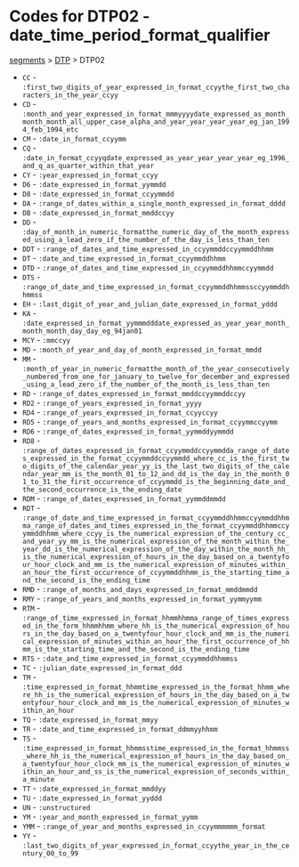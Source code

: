 # Codes for DTP02 - date_time_period_format_qualifier
[segments](../segments.md) > [DTP](../segments/DTP.md) > DTP02
* `CC` - `:first_two_digits_of_year_expressed_in_format_ccyythe_first_two_characters_in_the_year_ccyy`
* `CD` - `:month_and_year_expressed_in_format_mmmyyyydate_expressed_as_month_month_month_all_upper_case_alpha_and_year_year_year_year_eg_jan_1994_feb_1994_etc`
* `CM` - `:date_in_format_ccyymm`
* `CQ` - `:date_in_format_ccyyqdate_expressed_as_year_year_year_year_eg_1996_and_q_as_quarter_within_that_year`
* `CY` - `:year_expressed_in_format_ccyy`
* `D6` - `:date_expressed_in_format_yymmdd`
* `D8` - `:date_expressed_in_format_ccyymmdd`
* `DA` - `:range_of_dates_within_a_single_month_expressed_in_format_dddd`
* `DB` - `:date_expressed_in_format_mmddccyy`
* `DD` - `:day_of_month_in_numeric_formatthe_numeric_day_of_the_month_expressed_using_a_lead_zero_if_the_number_of_the_day_is_less_than_ten`
* `DDT` - `:range_of_dates_and_time_expressed_in_ccyymmddccyymmddhhmm`
* `DT` - `:date_and_time_expressed_in_format_ccyymmddhhmm`
* `DTD` - `:range_of_dates_and_time_expressed_in_ccyymmddhhmmccyymmdd`
* `DTS` - `:range_of_date_and_time_expressed_in_format_ccyymmddhhmmssccyymmddhhmmss`
* `EH` - `:last_digit_of_year_and_julian_date_expressed_in_format_yddd`
* `KA` - `:date_expressed_in_format_yymmmdddate_expressed_as_year_year_month_month_month_day_day_eg_94jan01`
* `MCY` - `:mmccyy`
* `MD` - `:month_of_year_and_day_of_month_expressed_in_format_mmdd`
* `MM` - `:month_of_year_in_numeric_formatthe_month_of_the_year_consecutively_numbered_from_one_for_january_to_twelve_for_december_and_expressed_using_a_lead_zero_if_the_number_of_the_month_is_less_than_ten`
* `RD` - `:range_of_dates_expressed_in_format_mmddccyymmddccyy`
* `RD2` - `:range_of_years_expressed_in_format_yyyy`
* `RD4` - `:range_of_years_expressed_in_format_ccyyccyy`
* `RD5` - `:range_of_years_and_months_expressed_in_format_ccyymmccyymm`
* `RD6` - `:range_of_dates_expressed_in_format_yymmddyymmdd`
* `RD8` - `:range_of_dates_expressed_in_format_ccyymmddccyymmdda_range_of_dates_expressed_in_the_format_ccyymmddccyymmdd_where_cc_is_the_first_two_digits_of_the_calendar_year_yy_is_the_last_two_digits_of_the_calendar_year_mm_is_the_month_01_to_12_and_dd_is_the_day_in_the_month_01_to_31_the_first_occurrence_of_ccyymmdd_is_the_beginning_date_and_the_second_occurrence_is_the_ending_date`
* `RDM` - `:range_of_dates_expressed_in_format_yymmddmmdd`
* `RDT` - `:range_of_date_and_time_expressed_in_format_ccyymmddhhmmccyymmddhhmma_range_of_dates_and_times_expressed_in_the_format_ccyymmddhhmmccyymmddhhmm_where_ccyy_is_the_numerical_expression_of_the_century_cc_and_year_yy_mm_is_the_numerical_expression_of_the_month_within_the_year_dd_is_the_numerical_expression_of_the_day_within_the_month_hh_is_the_numerical_expression_of_hours_in_the_day_based_on_a_twentyfour_hour_clock_and_mm_is_the_numerical_expression_of_minutes_within_an_hour_the_first_occurrence_of_ccyymmddhhmm_is_the_starting_time_and_the_second_is_the_ending_time`
* `RMD` - `:range_of_months_and_days_expressed_in_format_mmddmmdd`
* `RMY` - `:range_of_years_and_months_expressed_in_format_yymmyymm`
* `RTM` - `:range_of_time_expressed_in_format_hhmmhhmma_range_of_times_expressed_in_the_form_hhmmhhmm_where_hh_is_the_numerical_expression_of_hours_in_the_day_based_on_a_twentyfour_hour_clock_and_mm_is_the_numerical_expression_of_minutes_within_an_hour_the_first_occurrence_of_hhmm_is_the_starting_time_and_the_second_is_the_ending_time`
* `RTS` - `:date_and_time_expressed_in_format_ccyymmddhhmmss`
* `TC` - `:julian_date_expressed_in_format_ddd`
* `TM` - `:time_expressed_in_format_hhmmtime_expressed_in_the_format_hhmm_where_hh_is_the_numerical_expression_of_hours_in_the_day_based_on_a_twentyfour_hour_clock_and_mm_is_the_numerical_expression_of_minutes_within_an_hour`
* `TQ` - `:date_expressed_in_format_mmyy`
* `TR` - `:date_and_time_expressed_in_format_ddmmyyhhmm`
* `TS` - `:time_expressed_in_format_hhmmsstime_expressed_in_the_format_hhmmss_where_hh_is_the_numerical_expression_of_hours_in_the_day_based_on_a_twentyfour_hour_clock_mm_is_the_numerical_expression_of_minutes_within_an_hour_and_ss_is_the_numerical_expression_of_seconds_within_a_minute`
* `TT` - `:date_expressed_in_format_mmddyy`
* `TU` - `:date_expressed_in_format_yyddd`
* `UN` - `:unstructured`
* `YM` - `:year_and_month_expressed_in_format_yymm`
* `YMM` - `:range_of_year_and_months_expressed_in_ccyymmmmmm_format`
* `YY` - `:last_two_digits_of_year_expressed_in_format_ccyythe_year_in_the_century_00_to_99`
